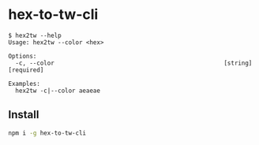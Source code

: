 # hex-to-tw-cli

```shell
$ hex2tw --help
Usage: hex2tw --color <hex>

Options:
  -c, --color                                                [string] [required]

Examples:
  hex2tw -c|--color aeaeae
```

## Install

```sh
npm i -g hex-to-tw-cli
```
